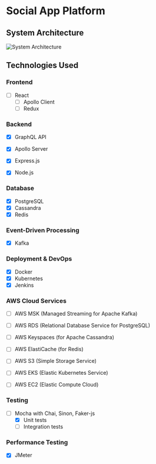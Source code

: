 # Social App Platform

## System Architecture
![System Architecture](https://github.com/AJ-delaCruz/Social-App-Platform/assets/54551895/9c70d555-926a-4b9d-b4fa-ee6f3d446a03)


## Technologies Used

### Frontend
- [ ] React
    - [ ] Apollo Client
    - [ ] Redux

### Backend
- [x] GraphQL API
- [x] Apollo Server
- [x] Express.js
- [x] Node.js


### Database
- [x] PostgreSQL
- [x] Cassandra
- [x] Redis

### Event-Driven Processing
- [x] Kafka


### Deployment & DevOps
- [x] Docker
- [x] Kubernetes
- [x] Jenkins

### AWS Cloud Services
- [ ] AWS MSK (Managed Streaming for Apache Kafka)
- [ ] AWS RDS (Relational Database Service for PostgreSQL)
- [ ] AWS Keyspaces (for Apache Cassandra)
- [ ] AWS ElastiCache (for Redis)
- [ ] AWS S3 (Simple Storage Service)
- [ ] AWS EKS (Elastic Kubernetes Service)
- [ ] AWS EC2 (Elastic Compute Cloud)


### Testing
- [ ] Mocha with Chai, Sinon, Faker-js
    - [x] Unit tests
    - [ ] Integration tests

### Performance Testing
- [x] JMeter
